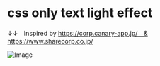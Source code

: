 # css only text light effect

↓↓　Inspired by
https://corp.canary-app.jp/　&
https://www.sharecorp.co.jp/

![Image](https://github.com/user-attachments/assets/b7172b31-2422-4602-9814-23cb356e0f9e)
